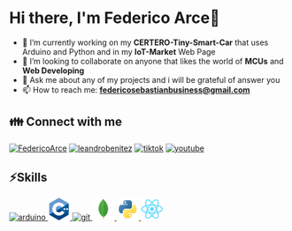 # Hi there, I'm Federico Arce👋

- 🔭 I’m currently working on my **CERTERO-Tiny-Smart-Car** that uses Arduino and Python and in my **IoT-Market** Web Page
- 👯 I’m looking to collaborate on anyone that likes the world of **MCUs** and **Web Developing**
- 💬 Ask me about any of my projects and i will be grateful of answer you
- 📫 How to reach me: **federicosebastianbusiness@gmail.com**

## 👪 Connect with me
<p align="left">
<a href="https://www.linkedin.com/in/federico-arce-32166123a/" target="blank"><img align="center" src="https://raw.githubusercontent.com/rahuldkjain/github-profile-readme-generator/master/src/images/icons/Social/linked-in-alt.svg" alt="FedericoArce" height="30" width="40" /></a>
<a href="https://www.instagram.com/fedesebaw/" target="blank"><img align="center" src="https://seeklogo.com/images/I/instagram-new-2016-logo-D9D42A0AD4-seeklogo.com.png" alt="leandrobenitez" height="40" width="40" /></a>
<a href="https://www.tiktok.com/@fedesebaw" target="blank"><img align="center" src="https://seeklogo.com/images/T/tiktok-app-icon-logo-0F5AD7AE01-seeklogo.com.png" alt="tiktok" height="40" width="40" /></a>
<a href="https://www.youtube.com/@fedesebaw" target="blank"><img align="center" src="https://seeklogo.com/images/Y/youtube-icon-logo-521820CDD7-seeklogo.com.png" alt="youtube" height="30" width="40" /></a>
</p>

## ⚡Skills

<p align="left"> 
<a href="https://www.arduino.cc/" target="_blank" rel="noreferrer"> <img src="https://cdn.worldvectorlogo.com/logos/arduino-1.svg" alt="arduino" width="40" height="40"/> </a> 
<a href="https://www.w3schools.com/cpp/" target="_blank" rel="noreferrer"> <img src="https://raw.githubusercontent.com/devicons/devicon/master/icons/cplusplus/cplusplus-original.svg" alt="cplusplus" width="40" height="40"/> </a> 
<a href="https://git-scm.com/" target="_blank" rel="noreferrer"> <img src="https://www.vectorlogo.zone/logos/git-scm/git-scm-icon.svg" alt="git" width="40" height="40"/> </a> 
<a href="https://www.linux.org/" target="_blank" rel="noreferrer"> <img src="https://raw.githubusercontent.com/devicons/devicon/master/icons/mongodb/mongodb-original.svg" alt="mongodb" width="40" height="40"/> </a> 
<a href="https://www.python.org" target="_blank" rel="noreferrer"> <img src="https://raw.githubusercontent.com/devicons/devicon/master/icons/python/python-original.svg" alt="python" width="40" height="40"/> </a> 
<a href="https://react.dev" target="_blank" rel="noreferrer"> <img src="https://raw.githubusercontent.com/devicons/devicon/master/icons/react/react-original.svg" alt="python" width="40" height="40"/> </a> 
</p>
